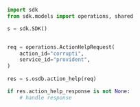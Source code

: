 <!-- Start SDK Example Usage -->
```python
import sdk
from sdk.models import operations, shared

s = sdk.SDK()


req = operations.ActionHelpRequest(
    action_id="corrupti",
    service_id="provident",
)
    
res = s.osdb.action_help(req)

if res.action_help_response is not None:
    # handle response
```
<!-- End SDK Example Usage -->